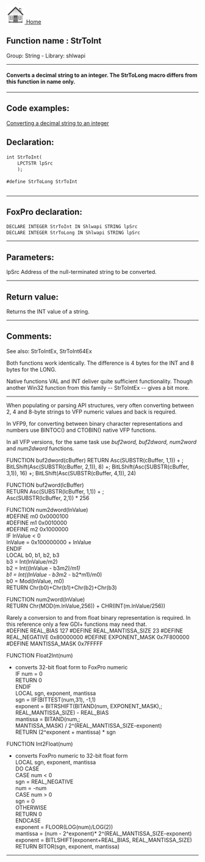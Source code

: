 [<img src="../../images/home.png"> Home ](https://github.com/VFPX/Win32API)  

## Function name : StrToInt
Group: String - Library: shlwapi    
***  


#### Converts a decimal string to an integer. The StrToLong macro differs from this function in name only.
***  


## Code examples:
[Converting a decimal string to an integer](../../samples/sample_106.md)  

## Declaration:
```foxpro  
int StrToInt(
    LPCTSTR lpSrc
    );

#define StrToLong StrToInt
  
```  
***  


## FoxPro declaration:
```foxpro  
DECLARE INTEGER StrToInt IN Shlwapi STRING lpSrc
DECLARE INTEGER StrToLong IN Shlwapi STRING lpSrc  
```  
***  


## Parameters:
lpSrc 
Address of the null-terminated string to be converted.  
***  


## Return value:
Returns the INT value of a string.  
***  


## Comments:
See also: StrToIntEx, StrToInt64Ex   
  
Both functions work identically. The difference is 4 bytes for the INT and 8 bytes for the LONG.  
  
Native functions VAL and INT deliver quite sufficient functionality. Though another Win32 function from this family -- StrToIntEx -- gives a bit more.  
  
* * *  
When populating or parsing API structures, very often converting between 2, 4 and 8-byte strings to VFP numeric values and back is required.  
  
In VFP9, for converting between binary character representations and numbers use BINTOC() and CTOBIN() native VFP functions.  
  
In all VFP versions, for the same task use <Em>buf2word, buf2dword, num2word</Em> and <Em>num2dword</Em> functions.   
  
<div class="precode">FUNCTION buf2dword(cBuffer)  
RETURN Asc(SUBSTR(cBuffer, 1,1)) + ;  
	BitLShift(Asc(SUBSTR(cBuffer, 2,1)),  8) +;  
	BitLShift(Asc(SUBSTR(cBuffer, 3,1)), 16) +;  
	BitLShift(Asc(SUBSTR(cBuffer, 4,1)), 24)  
  
FUNCTION buf2word(lcBuffer)  
RETURN Asc(SUBSTR(lcBuffer, 1,1)) + ;  
       Asc(SUBSTR(lcBuffer, 2,1)) * 256  
  
FUNCTION num2dword(lnValue)  
#DEFINE m0 0x0000100  
#DEFINE m1 0x0010000  
#DEFINE m2 0x1000000  
	IF lnValue < 0  
		lnValue = 0x100000000 + lnValue  
	ENDIF  
	LOCAL b0, b1, b2, b3  
	b3 = Int(lnValue/m2)  
	b2 = Int((lnValue - b3*m2)/m1)  
	b1 = Int((lnValue - b3*m2 - b2*m1)/m0)  
	b0 = Mod(lnValue, m0)  
RETURN Chr(b0)+Chr(b1)+Chr(b2)+Chr(b3)  
  
FUNCTION num2word(lnValue)  
RETURN Chr(MOD(m.lnValue,256)) + CHR(INT(m.lnValue/256))  
</div>  
Rarely a conversion to and from float binary representation is required. In this reference only a few GDI+ functions may need that.  
  
<div class="precode">#DEFINE REAL_BIAS 127  
#DEFINE REAL_MANTISSA_SIZE 23  
#DEFINE REAL_NEGATIVE 0x80000000  
#DEFINE EXPONENT_MASK 0x7F800000  
#DEFINE MANTISSA_MASK 0x7FFFFF  
  
FUNCTION Float2Int(num)  
* converts 32-bit float form to FoxPro numeric  
	IF num = 0  
		RETURN 0  
	ENDIF  
	LOCAL sgn, exponent, mantissa  
	sgn = IIF(BITTEST(num,31), -1,1)  
	exponent = BITRSHIFT(BITAND(num, EXPONENT_MASK),;  
		REAL_MANTISSA_SIZE) - REAL_BIAS  
	mantissa = BITAND(num,;  
		MANTISSA_MASK) / 2^(REAL_MANTISSA_SIZE-exponent)  
RETURN (2^exponent + mantissa) * sgn  
  
FUNCTION Int2Float(num)  
* converts FoxPro numeric to 32-bit float form  
	LOCAL sgn, exponent, mantissa  
	DO CASE  
	CASE num < 0  
		sgn = REAL_NEGATIVE  
		num = -num  
	CASE num > 0  
		sgn = 0  
	OTHERWISE  
		RETURN 0  
	ENDCASE  
	exponent = FLOOR(LOG(num)/LOG(2))  
	mantissa = (num - 2^exponent)* 2^(REAL_MANTISSA_SIZE-exponent)  
	exponent = BITLSHIFT(exponent+REAL_BIAS, REAL_MANTISSA_SIZE)  
RETURN BITOR(sgn, exponent, mantissa)  
</div>  
  
***  

